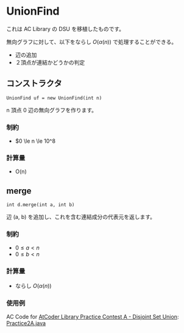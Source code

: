 # UnionFind

これは AC Library の DSU を移植したものです。

無向グラフに対して、以下をならし $O(\alpha(n))$ で処理することができる。

- 辺の追加
- ２頂点が連結かどうかの判定

## コンストラクタ

```agsl
UnionFind uf = new UnionFind(int n)
```

n 頂点 0 辺の無向グラフを作ります。

### 制約

- $0 \le n \le 10^8

### 計算量

- O(n)

## merge

```agsl
int d.merge(int a, int b)
```

辺 (a, b) を追加し、これを含む連結成分の代表元を返します。

### 制約

- $0 \le a < n$
- $0 \le b < n$

### 計算量

- ならし $O(\alpha(n))$

### 使用例

AC Code for [AtCoder Library Practice Contest A - Disjoint Set Union](https://atcoder.jp/contests/practice2/tasks/practice2_a): 
[Practice2A.java](../.././../../../../../../../work/Practice2A/Practice2A.java)
